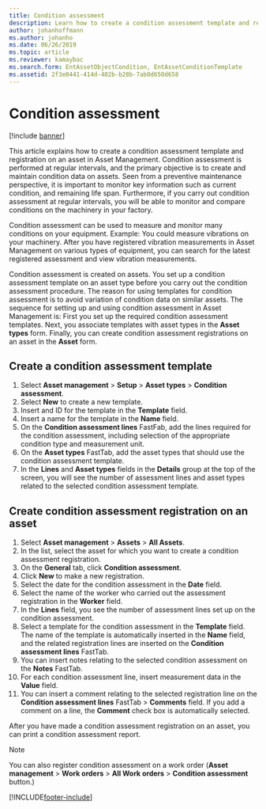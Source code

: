 ```yaml
---
title: Condition assessment
description: Learn how to create a condition assessment template and registration on an asset in Asset Management, including a step-by-step process.
author: johanhoffmann
ms.author: johanho
ms.date: 06/26/2019
ms.topic: article
ms.reviewer: kamaybac
ms.search.form: EntAssetObjectCondition, EntAssetConditionTemplate 
ms.assetid: 2f3e0441-414d-402b-b28b-7ab0d650d658
---
```


# Condition assessment

[!include [banner](../../includes/banner.md)]

 

This article explains how to create a condition assessment template and registration on an asset in Asset Management. Condition assessment is performed at regular intervals, and the primary objective is to create and maintain condition data on assets. Seen from a preventive maintenance perspective, it is important to monitor key information such as current condition, and remaining life span. Furthermore, if you carry out condition assessment at regular intervals, you will be able to monitor and compare conditions on the machinery in your factory.

Condition assessment can be used to measure and monitor many conditions on your equipment. Example: You could measure vibrations on your machinery. After you have registered vibration measurements in Asset Management on various types of equipment, you can search for the latest registered assessment and view vibration measurements.

Condition assessment is created on assets. You set up a condition assessment template on an asset type before you carry out the condition assessment procedure. The reason for using templates for condition assessment is to avoid variation of condition data on similar assets. The sequence for setting up and using condition assessment in Asset Management is: First you set up the required condition assessment templates. Next, you associate templates with asset types in the **Asset types** form. Finally, you can create condition assessment registrations on an asset in the **Asset** form.

## Create a condition assessment template

1. Select **Asset management** > **Setup** > **Asset types** > **Condition assessment**.
2. Select **New** to create a new template.
3. Insert and ID for the template in the **Template** field.
4. Insert a name for the template in the **Name** field.
5. On the **Condition assessment lines** FastFab, add the lines required for the condition assessment, including selection of the appropriate condition type and measurement unit.
6. On the **Asset types** FastTab, add the asset types that should use the condition assessment template.
7. In the **Lines** and **Asset types** fields in the **Details** group at the top of the screen, you will see the number of assessment lines and asset types related to the selected condition assessment template.


## Create condition assessment registration on an asset

1. Select **Asset management** > **Assets** > **All Assets**.
2. In the list, select the asset for which you want to create a condition assessment registration.
3. On the **General** tab, click **Condition assessment**.
4. Click **New** to make a new registration.
5. Select the date for the condition assessment in the **Date** field.
6. Select the name of the worker who carried out the assessment registration in the **Worker** field.
7. In the **Lines** field, you see the number of assessment lines set up on the condition assessment.
8. Select a template for the condition assessment in the **Template** field. The name of the template is automatically inserted in the **Name** field, and the related registration lines are inserted on the **Condition assessment lines** FastTab.
9. You can insert notes relating to the selected condition assessment on the **Notes** FastTab.
10. For each condition assessment line, insert measurement data in the **Value** field.
11. You can insert a comment relating to the selected registration line on the **Condition assessment lines** FastTab > **Comments** field. If you add a comment on a line, the **Comment** check box is automatically selected.

After you have made a condition assessment registration on an asset, you can print a condition assessment report.

>[!NOTE]
>You can also register condition assessment on a work order (**Asset management** > **Work orders** > **All Work orders** > **Condition assessment** button.)


[!INCLUDE[footer-include](../../../includes/footer-banner.md)]